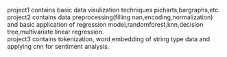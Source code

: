 project1 contains basic data visulization techniques picharts,bargraphs,etc. <br>
project2 contains data preprocessing(filling nan,encoding,normalization) and basic application of regression model,randomforest,knn,decision tree,multivariate linear regression.<br>
project3 contains tokenization, word embedding of string type data and applying cnn for sentiment analysis. <br>
